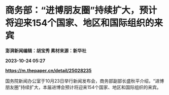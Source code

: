 # 商务部：“进博朋友圈”持续扩大，预计将迎来154个国家、地区和国际组织的来宾
**澎湃新闻编辑：胡宝秀 素材来源：新华社**

**2023-10-24 05:27**

**https://m.thepaper.cn/detail/25028235**

国务院新闻办公室于10月23日举行新闻发布会，商务部副部长盛秋平介绍，“进博朋友圈”持续扩大，本届进博会预计将迎来154个国家、地区和国际组织的来宾。